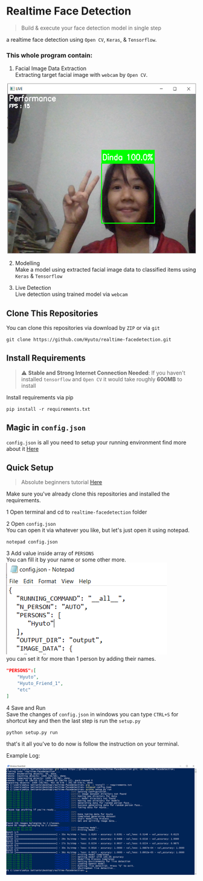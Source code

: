 # Realtime Face Detection

> Build & execute your face detection model in single step

a realtime face detection using `Open CV`, `Keras`, & `Tensorflow`. 

### This whole program contain:

1. Facial Image Data Extraction<br>
Extracting target facial image with `webcam` by `Open CV`.

<p align="center">
  <img src="static/test.png" alt="test" width=500 height=450 />
</p>

2. Modelling<br>
Make a model using extracted facial image data to classified items using `Keras` & `Tensorflow`

3. Live Detection<br>
Live detection using trained model via `webcam`

## Clone This Repositories

You can clone this repositories via download by `ZIP` or via `git`

```
git clone https://github.com/Hyuto/realtime-facedetection.git
```

## Install Requirements

> :warning: **Stable and Strong Internet Connection Needed**: If you haven't installed `tensorflow` and `Open CV` it would take roughly **600MB** to install

Install requirements via pip

```
pip install -r requirements.txt
```

## Magic in `config.json`

`config.json` is all you need to setup your running environment find more about it [Here](https://github.com/Hyuto/realtime-facedetection/wiki/Magic-config.json) 

## Quick Setup

> Absolute beginners tutorial [Here](https://github.com/Hyuto/realtime-facedetection/wiki/For-Absolute-Beginners)

Make sure you've already clone this repositories and installed the requirements. 

1 Open terminal and cd to `realtime-facedetection` folder

2 Open `config.json`<br>
You can open it via whatever you like, but let's just open it using notepad.

```
notepad config.json
```

3 Add value inside array of `PERSONS`<br>
You can fill it by your name or some other more.<br>
![Set PERSONS name](static/set%20person%20name.png)<br>
you can set it for more than 1 person by adding their names.

```json
"PERSONS":[
    "Hyuto",
    "Hyuto_Friend_1",
    "etc"
]
```

4 Save and Run<br>
Save the changes of `config.json` in windows you can type `CTRL+S` for shortcut key and then the last step is run the `setup.py`

```
python setup.py run
```

that's it all you've to do now is follow the instruction on your terminal.

Example Log:

![Example Log](static/Example%20Log.png)
